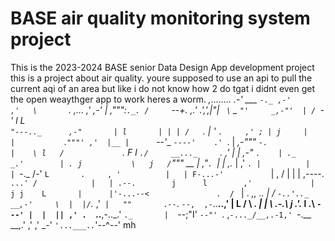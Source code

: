 # BASE air quality monitoring system project
This is the 2023-2024 BASE senior Data Design App development project
this is a project about air quality. youre supposed to use an api to pull the current aqi of an area but like i do not know how 2 do tgat i didnt even get the open weaythger app to work
heres a worm. 
                   _,........_
               _.-'    ___    `-._
            ,-'      ,'   \       `.
 _,...    ,'      ,-'     |  ,""":`._.
/     `--+.   _,.'      _.',',|"|  ` \`
\_         `"'     _,-"'  | / `-'   l L\
  `"---.._      ,-"       | l       | | |
      /   `.   |          ' `.     ,' ; |
     j     |   |           `._`"""' ,'  |__
     |      `--'____          `----'    .' `.
     |    _,-"""    `-.                 |    \
     l   /             `.               F     l
      `./     __..._     `.           ,'      |
        |  ,-"      `.    | ._     _.'        |
        . j           \   j   /`"""      __   |          ,"`.
         `|           | _,.__ |        ,'  `. |          |   |
          `-._       /-'     `L       .     , '          |   |
              F-...-'          `      |    , /           |   |
              |            ,----.     `...' /            |   |
              .--.        j      l        ,'             |   j
             j    L       |      |'-...--<               .  /
             `     |       . __,,_    ..  |               \/
              `-..'.._  __,-'     \  |  |/`._           ,'`
                  |   ""       .--`. `--,  ,-`..____..,'   |
                   L          /     \ _.  |   | \  .-.\    j
                  .'._        l     .\    `---' |  |  || ,'
                   .  `..____,-.._.'  `._       |  `--;"I'
                    `--"' `.            ,`-..._/__,.-1,'
                            `-.__  __,.'     ,' ,' _-'
                                 `'...___..`'--^--' mh
